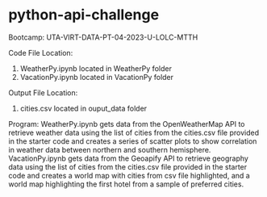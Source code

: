 # python-api-challenge

Bootcamp: UTA-VIRT-DATA-PT-04-2023-U-LOLC-MTTH

Code File Location: 
  1. WeatherPy.ipynb located in WeatherPy folder
  2. VacationPy.ipynb located in VacationPy folder
  
Output File Location:
  1. cities.csv located in ouput_data folder
  
Program:
  WeatherPy.ipynb gets data from the OpenWeatherMap API to retrieve weather data using the list of cities from the cities.csv file provided in the starter code and creates a series of scatter plots to show correlation in weather data between northern and southern hemisphere.
  VacationPy.ipynb gets data from the Geoapify API to retrieve geography data using the list of cities from the cities.csv file provided in the starter code and creates a world map with cities from csv file highlighted, and a world map highlighting the first hotel from a sample of preferred cities.
